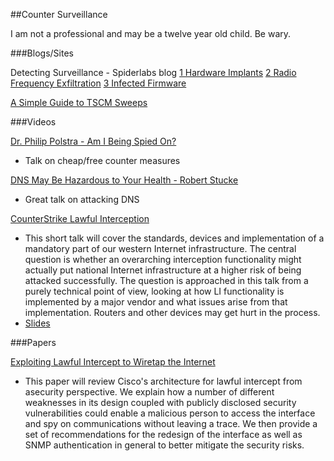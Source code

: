 ##Counter Surveillance

I am not a professional and may be a twelve year old child. Be wary.




###Blogs/Sites

Detecting Surveillance - Spiderlabs blog
[1 Hardware Implants](http://blog.spiderlabs.com/2014/03/detecting-surveillance-state-surveillance-part-1-hardware-impants.html)
[2 Radio Frequency Exfiltration](http://blog.spiderlabs.com/2014/03/detecting-a-surveillance-state-part-2-radio-frequency-exfiltration.html)
[3 Infected Firmware](http://blog.spiderlabs.com/2014/04/detecting-a-surveillance-state-part-3-infected-firmware.html)


[A Simple Guide to TSCM Sweeps](http://www.international-intelligence.co.uk/tscm-sweep-guide.html)






###Videos

[Dr. Philip Polstra - Am I Being Spied On?](https://www.youtube.com/watch?v=Bc7WoDXhcjM)
* Talk on cheap/free counter measures


[DNS May Be Hazardous to Your Health - Robert Stucke](https://www.youtube.com/watch?v=ZPbyDSvGasw)
* Great talk on attacking DNS
	

[CounterStrike Lawful Interception](https://www.youtube.com/watch?v=7HXLaRWk1SM)
* This short talk will cover the standards, devices and implementation of a mandatory part of our western Internet infrastructure. The central question is whether an overarching interception functionality might actually put national Internet infrastructure at a higher risk of being attacked successfully. The question is approached in this talk from a purely technical point of view, looking at how LI functionality is implemented by a major vendor and what issues arise from that implementation. Routers and other devices may get hurt in the process.
* [Slides](http://phenoelit.org/stuff/CSLI.pdf)




###Papers

[Exploiting Lawful Intercept to Wiretap the Internet](https://www.blackhat.com/presentations/bh-dc-10/Cross_Tom/BlackHat-DC-2010-Cross-Attacking-LawfulI-Intercept-wp.pdf)
* This paper will review Cisco's architecture for lawful intercept from asecurity perspective. We explain how a number of different weaknesses in its design coupled with publicly disclosed security vulnerabilities could enable a malicious person to access the interface and spy on communications without leaving a trace. We then provide a set of recommendations for the redesign of the interface as well as SNMP authentication in general to better mitigate the security risks. 











